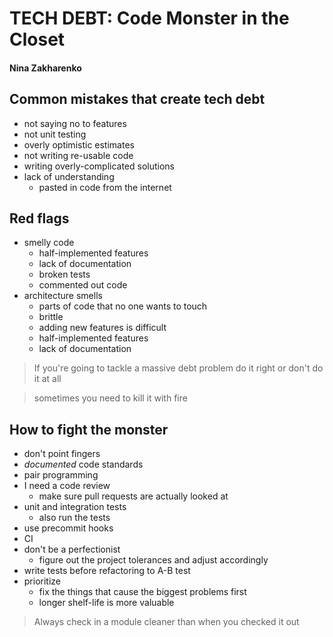 # TECH DEBT: Code Monster in the Closet
#### Nina Zakharenko
## Common mistakes that create tech debt
* not saying no to features
* not unit testing
* overly optimistic estimates
* not writing re-usable code
* writing overly-complicated solutions
* lack of understanding
    * pasted in code from the internet
## Red flags
* smelly code
    * half-implemented features
    * lack of documentation
    * broken tests
    * commented out code
* architecture smells
    * parts of code that no one wants to touch
    * brittle
    * adding new features is difficult
    * half-implemented features
    * lack of documentation
> If you're going to tackle a massive debt problem do it right or don't do it at all

> sometimes you need to kill it with fire
## How to fight the monster
* don't point fingers
* *documented* code standards
* pair programming
* I need a code review
    * make sure pull requests are actually looked at
* unit and integration tests
    * also run the tests
* use precommit hooks
* CI
* don't be a perfectionist
    * figure out the project tolerances and adjust accordingly
* write tests before refactoring to A-B test
* prioritize
    * fix the things that cause the biggest problems first
    * longer shelf-life is more valuable
> Always check in a module cleaner than when you checked it out